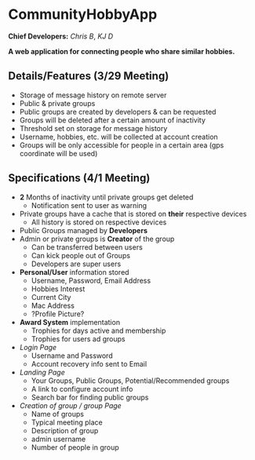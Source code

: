 # CommunityHobbyApp
**Chief Developers:** *Chris B*, *KJ D*

**A web application for connecting people who share similar hobbies.**

## Details/Features (3/29 Meeting)

- Storage of message history on remote server
- Public & private groups
- Public groups are created by developers & can be requested
- Groups will be deleted after a certain amount of inactivity
- Threshold set on storage for message history
- Username, hobbies, etc. will be collected at account creation
- Groups will be only accessible for people in a certain area (gps coordinate will be used)

## Specifications (4/1 Meeting)
- **2** Months of inactivity until private groups get deleted
  - Notification sent to user as warning
- Private groups have a cache that is stored on **their** respective devices
  - All history is stored on respective devices
- Public Groups managed by **Developers**
- Admin or private groups is **Creator** of the group
  - Can be transferred between users
  - Can kick people out of Groups
  - Developers are super users
- **Personal/User** information stored
  - Username, Password, Email Address
  - Hobbies Interest
  - Current City
  - Mac Address
  - ?Profile Picture?
- **Award System** implementation
  - Trophies for days active and membership
  - Trophies for users ad groups
- _Login Page_
  - Username and Password
  - Account recovery info sent to Email
- _Landing Page_
  - Your Groups, Public Groups, Potential/Recommended groups
  - A link to configure account info
  - Search bar for finding public groups
- _Creation of group / group Page_
  - Name of groups
  - Typical meeting place
  - Description of group
  - admin username
  - Number of people in group
